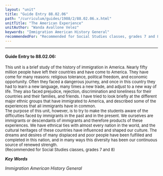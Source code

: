 ```yaml
---
layout: "unit"
title: "Guide Entry 88.02.06"
path: "/curriculum/guides/1988/2/88.02.06.x.html"
unitTitle: "The American Experience"
unitAuthor: "Wanda Avallone Velez"
keywords: "Immigration American History General"
recommendedFor: "Recommended for Social Studies classes, grades 7 and 8"
---
```

<body>
<hr/>
 <h4>
  Guide Entry to 88.02.06:
 </h4>
 <font size="-1">
  <dl>
   <dt>
    This unit is a brief study of the history of immigration in America. Nearly fifty million people have left their countries and have come to America. They have come for many reasons: religious tolerance, political freedom, and economic opportunity. Often they faced a dangerous journey, and once in this country they had to learn a new language, many times a new trade, and adjust to a new way of life. They also faced prejudice, rejection, discrimination and loneliness for their countries and their families, and friends. I have tried to look briefly at the different major ethnic groups that have immigrated to America, and described some of the experiences that all immigrants have in common.
    <dt>
     The purpose of this unit, however, is to try to make the students aware of the difficulties faced by immigrants in the past and in the present. We ourselves are immigrants or descendants of immigrants and therefore products of these experiences. We have ethnical ties with almost every nation in the world, and the cultural heritages of these countries have influenced and shaped our culture. The dreams and desires of many displaced and poor people have been fulfilled and completed in this nation, and in many ways this diversity has been our continuous source of renewed strength.
     <dt>
      (Recommended for Social Studies classes, grades 7 and 8)
     </dt>
    </dt>
   </dt>
  </dl>
 </font>
 <p>
  <b>
   <i>
    Key Words
   </i>
  </b>
  <br/>
 </p>
 <p>
  <i>
   Immigration American History General
  </i>
 </p>

</body>